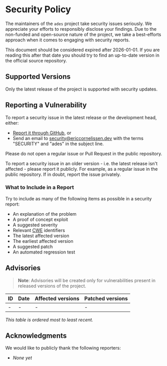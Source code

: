 <!-- SPDX-License-Identifier: CC0-1.0 -->

# Security Policy

The maintainers of the `ades` project take security issues seriously. We appreciate your efforts
to responsibly disclose your findings. Due to the non-funded and open-source nature of the project,
we take a best-efforts approach when it comes to engaging with security reports.

This document should be considered expired after 2026-01-01. If you are reading this after that date
you should try to find an up-to-date version in the official source repository.

## Supported Versions

Only the latest release of the project is supported with security updates.

## Reporting a Vulnerability

To report a security issue in the latest release or the development head, either:

- [Report it through GitHub][new github advisory], or
- Send an email to [security@ericcornelissen.dev] with the terms "SECURITY" and "ades" in the
  subject line.

Please do not open a regular issue or Pull Request in the public repository.

To report a security issue in an older version - i.e. the latest release isn't affected - please
report it publicly. For example, as a regular issue in the public repository. If in doubt, report
the issue privately.

[new github advisory]: https://github.com/ericcornelissen/ades/security/advisories/new
[security@ericcornelissen.dev]: mailto:security@ericcornelissen.dev?subject=SECURITY%20%28ades%29

### What to Include in a Report

Try to include as many of the following items as possible in a security report:

- An explanation of the problem
- A proof of concept exploit
- A suggested severity
- Relevant [CWE] identifiers
- The latest affected version
- The earliest affected version
- A suggested patch
- An automated regression test

[cwe]: https://cwe.mitre.org/

## Advisories

> **Note**: Advisories will be created only for vulnerabilities present in released versions of the
> project.

| ID               | Date       | Affected versions | Patched versions |
| :--------------- | :--------- | :---------------- | :--------------- |
| -                | -          | -                 | -                |

_This table is ordered most to least recent._

## Acknowledgments

We would like to publicly thank the following reporters:

- _None yet_
